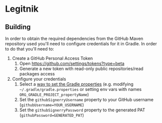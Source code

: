# Legitnik

## Building

In order to obtain the required dependencies from the GitHub Maven repository used you'll need to
configure credentials for it in Gradle. In order to do that you'll need to:

1. Create a GitHub Personal Access Token
    1. Open https://github.com/settings/tokens?type=beta
   2. Generate a new token with read-only public repositories/read packages access
2. Configure your credentials
    1. Select a
       [way to set the Gradle properties](https://docs.gradle.org/current/userguide/build_environment.html)
       (e.g. modifying `~/.gradle/gradle.properties` or setting env vars with names
       `ORG_GRADLE_PROJECT_propertyName`)
    2. Set the `githubSignerryUsername` property to your GitHub username
       (`githubUsername=YOUR_USERNAME`)
    3. Set the `githubSignerryPassword` property to the generated PAT
       (`githubPassword=GENERATED_PAT`)
